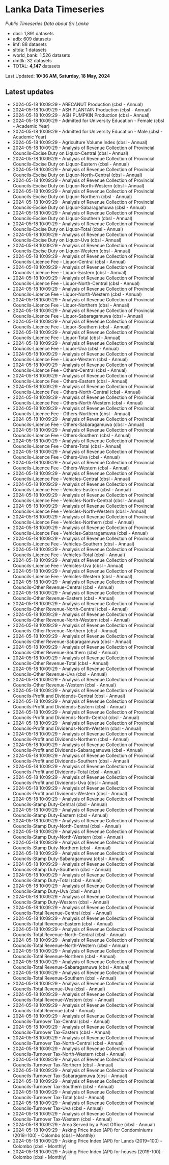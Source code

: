 # Lanka Data Timeseries
*Public Timeseries Data about Sri Lanka*

* cbsl: 1,891 datasets
* adb: 609 datasets
* imf: 88 datasets
* sltda: 1 datasets
* world_bank: 1,526 datasets
* dmtlk: 32 datasets
* TOTAL: **4,147** datasets

Last Updated: **10:36 AM, Saturday, 18 May, 2024**

## Latest updates

* 2024-05-18 10:09:29 - ARECANUT Production (cbsl - Annual)
* 2024-05-18 10:09:29 - ASH PLANTAIN Production (cbsl - Annual)
* 2024-05-18 10:09:29 - ASH PUMPKIN Production (cbsl - Annual)
* 2024-05-18 10:09:29 - Admitted for University Education - Female (cbsl - Academic Year)
* 2024-05-18 10:09:29 - Admitted for University Education - Male (cbsl - Academic Year)
* 2024-05-18 10:09:29 - Agriculture Volume Index (cbsl - Annual)
* 2024-05-18 10:09:29 - Analysis of Revenue Collection of Provincial Councils-Excise Duty on Liquor-Central (cbsl - Annual)
* 2024-05-18 10:09:29 - Analysis of Revenue Collection of Provincial Councils-Excise Duty on Liquor-Eastern (cbsl - Annual)
* 2024-05-18 10:09:29 - Analysis of Revenue Collection of Provincial Councils-Excise Duty on Liquor-North-Central (cbsl - Annual)
* 2024-05-18 10:09:29 - Analysis of Revenue Collection of Provincial Councils-Excise Duty on Liquor-North-Western (cbsl - Annual)
* 2024-05-18 10:09:29 - Analysis of Revenue Collection of Provincial Councils-Excise Duty on Liquor-Northern (cbsl - Annual)
* 2024-05-18 10:09:29 - Analysis of Revenue Collection of Provincial Councils-Excise Duty on Liquor-Sabaragamuwa (cbsl - Annual)
* 2024-05-18 10:09:29 - Analysis of Revenue Collection of Provincial Councils-Excise Duty on Liquor-Southern (cbsl - Annual)
* 2024-05-18 10:09:29 - Analysis of Revenue Collection of Provincial Councils-Excise Duty on Liquor-Total (cbsl - Annual)
* 2024-05-18 10:09:29 - Analysis of Revenue Collection of Provincial Councils-Excise Duty on Liquor-Uva (cbsl - Annual)
* 2024-05-18 10:09:29 - Analysis of Revenue Collection of Provincial Councils-Excise Duty on Liquor-Western (cbsl - Annual)
* 2024-05-18 10:09:29 - Analysis of Revenue Collection of Provincial Councils-Licence Fee - Liquor-Central (cbsl - Annual)
* 2024-05-18 10:09:29 - Analysis of Revenue Collection of Provincial Councils-Licence Fee - Liquor-Eastern (cbsl - Annual)
* 2024-05-18 10:09:29 - Analysis of Revenue Collection of Provincial Councils-Licence Fee - Liquor-North-Central (cbsl - Annual)
* 2024-05-18 10:09:29 - Analysis of Revenue Collection of Provincial Councils-Licence Fee - Liquor-North-Western (cbsl - Annual)
* 2024-05-18 10:09:29 - Analysis of Revenue Collection of Provincial Councils-Licence Fee - Liquor-Northern (cbsl - Annual)
* 2024-05-18 10:09:29 - Analysis of Revenue Collection of Provincial Councils-Licence Fee - Liquor-Sabaragamuwa (cbsl - Annual)
* 2024-05-18 10:09:29 - Analysis of Revenue Collection of Provincial Councils-Licence Fee - Liquor-Southern (cbsl - Annual)
* 2024-05-18 10:09:29 - Analysis of Revenue Collection of Provincial Councils-Licence Fee - Liquor-Total (cbsl - Annual)
* 2024-05-18 10:09:29 - Analysis of Revenue Collection of Provincial Councils-Licence Fee - Liquor-Uva (cbsl - Annual)
* 2024-05-18 10:09:29 - Analysis of Revenue Collection of Provincial Councils-Licence Fee - Liquor-Western (cbsl - Annual)
* 2024-05-18 10:09:29 - Analysis of Revenue Collection of Provincial Councils-Licence Fee - Others-Central (cbsl - Annual)
* 2024-05-18 10:09:29 - Analysis of Revenue Collection of Provincial Councils-Licence Fee - Others-Eastern (cbsl - Annual)
* 2024-05-18 10:09:29 - Analysis of Revenue Collection of Provincial Councils-Licence Fee - Others-North-Central (cbsl - Annual)
* 2024-05-18 10:09:29 - Analysis of Revenue Collection of Provincial Councils-Licence Fee - Others-North-Western (cbsl - Annual)
* 2024-05-18 10:09:29 - Analysis of Revenue Collection of Provincial Councils-Licence Fee - Others-Northern (cbsl - Annual)
* 2024-05-18 10:09:29 - Analysis of Revenue Collection of Provincial Councils-Licence Fee - Others-Sabaragamuwa (cbsl - Annual)
* 2024-05-18 10:09:29 - Analysis of Revenue Collection of Provincial Councils-Licence Fee - Others-Southern (cbsl - Annual)
* 2024-05-18 10:09:29 - Analysis of Revenue Collection of Provincial Councils-Licence Fee - Others-Total (cbsl - Annual)
* 2024-05-18 10:09:29 - Analysis of Revenue Collection of Provincial Councils-Licence Fee - Others-Uva (cbsl - Annual)
* 2024-05-18 10:09:29 - Analysis of Revenue Collection of Provincial Councils-Licence Fee - Others-Western (cbsl - Annual)
* 2024-05-18 10:09:29 - Analysis of Revenue Collection of Provincial Councils-Licence Fee - Vehicles-Central (cbsl - Annual)
* 2024-05-18 10:09:29 - Analysis of Revenue Collection of Provincial Councils-Licence Fee - Vehicles-Eastern (cbsl - Annual)
* 2024-05-18 10:09:29 - Analysis of Revenue Collection of Provincial Councils-Licence Fee - Vehicles-North-Central (cbsl - Annual)
* 2024-05-18 10:09:29 - Analysis of Revenue Collection of Provincial Councils-Licence Fee - Vehicles-North-Western (cbsl - Annual)
* 2024-05-18 10:09:29 - Analysis of Revenue Collection of Provincial Councils-Licence Fee - Vehicles-Northern (cbsl - Annual)
* 2024-05-18 10:09:29 - Analysis of Revenue Collection of Provincial Councils-Licence Fee - Vehicles-Sabaragamuwa (cbsl - Annual)
* 2024-05-18 10:09:29 - Analysis of Revenue Collection of Provincial Councils-Licence Fee - Vehicles-Southern (cbsl - Annual)
* 2024-05-18 10:09:29 - Analysis of Revenue Collection of Provincial Councils-Licence Fee - Vehicles-Total (cbsl - Annual)
* 2024-05-18 10:09:29 - Analysis of Revenue Collection of Provincial Councils-Licence Fee - Vehicles-Uva (cbsl - Annual)
* 2024-05-18 10:09:29 - Analysis of Revenue Collection of Provincial Councils-Licence Fee - Vehicles-Western (cbsl - Annual)
* 2024-05-18 10:09:29 - Analysis of Revenue Collection of Provincial Councils-Other Revenue-Central (cbsl - Annual)
* 2024-05-18 10:09:29 - Analysis of Revenue Collection of Provincial Councils-Other Revenue-Eastern (cbsl - Annual)
* 2024-05-18 10:09:29 - Analysis of Revenue Collection of Provincial Councils-Other Revenue-North-Central (cbsl - Annual)
* 2024-05-18 10:09:29 - Analysis of Revenue Collection of Provincial Councils-Other Revenue-North-Western (cbsl - Annual)
* 2024-05-18 10:09:29 - Analysis of Revenue Collection of Provincial Councils-Other Revenue-Northern (cbsl - Annual)
* 2024-05-18 10:09:29 - Analysis of Revenue Collection of Provincial Councils-Other Revenue-Sabaragamuwa (cbsl - Annual)
* 2024-05-18 10:09:29 - Analysis of Revenue Collection of Provincial Councils-Other Revenue-Southern (cbsl - Annual)
* 2024-05-18 10:09:29 - Analysis of Revenue Collection of Provincial Councils-Other Revenue-Total (cbsl - Annual)
* 2024-05-18 10:09:29 - Analysis of Revenue Collection of Provincial Councils-Other Revenue-Uva (cbsl - Annual)
* 2024-05-18 10:09:29 - Analysis of Revenue Collection of Provincial Councils-Other Revenue-Western (cbsl - Annual)
* 2024-05-18 10:09:29 - Analysis of Revenue Collection of Provincial Councils-Profit and Dividends-Central (cbsl - Annual)
* 2024-05-18 10:09:29 - Analysis of Revenue Collection of Provincial Councils-Profit and Dividends-Eastern (cbsl - Annual)
* 2024-05-18 10:09:29 - Analysis of Revenue Collection of Provincial Councils-Profit and Dividends-North-Central (cbsl - Annual)
* 2024-05-18 10:09:29 - Analysis of Revenue Collection of Provincial Councils-Profit and Dividends-North-Western (cbsl - Annual)
* 2024-05-18 10:09:29 - Analysis of Revenue Collection of Provincial Councils-Profit and Dividends-Northern (cbsl - Annual)
* 2024-05-18 10:09:29 - Analysis of Revenue Collection of Provincial Councils-Profit and Dividends-Sabaragamuwa (cbsl - Annual)
* 2024-05-18 10:09:29 - Analysis of Revenue Collection of Provincial Councils-Profit and Dividends-Southern (cbsl - Annual)
* 2024-05-18 10:09:29 - Analysis of Revenue Collection of Provincial Councils-Profit and Dividends-Total (cbsl - Annual)
* 2024-05-18 10:09:29 - Analysis of Revenue Collection of Provincial Councils-Profit and Dividends-Uva (cbsl - Annual)
* 2024-05-18 10:09:29 - Analysis of Revenue Collection of Provincial Councils-Profit and Dividends-Western (cbsl - Annual)
* 2024-05-18 10:09:29 - Analysis of Revenue Collection of Provincial Councils-Stamp Duty-Central (cbsl - Annual)
* 2024-05-18 10:09:29 - Analysis of Revenue Collection of Provincial Councils-Stamp Duty-Eastern (cbsl - Annual)
* 2024-05-18 10:09:29 - Analysis of Revenue Collection of Provincial Councils-Stamp Duty-North-Central (cbsl - Annual)
* 2024-05-18 10:09:29 - Analysis of Revenue Collection of Provincial Councils-Stamp Duty-North-Western (cbsl - Annual)
* 2024-05-18 10:09:29 - Analysis of Revenue Collection of Provincial Councils-Stamp Duty-Northern (cbsl - Annual)
* 2024-05-18 10:09:29 - Analysis of Revenue Collection of Provincial Councils-Stamp Duty-Sabaragamuwa (cbsl - Annual)
* 2024-05-18 10:09:29 - Analysis of Revenue Collection of Provincial Councils-Stamp Duty-Southern (cbsl - Annual)
* 2024-05-18 10:09:29 - Analysis of Revenue Collection of Provincial Councils-Stamp Duty-Total (cbsl - Annual)
* 2024-05-18 10:09:29 - Analysis of Revenue Collection of Provincial Councils-Stamp Duty-Uva (cbsl - Annual)
* 2024-05-18 10:09:29 - Analysis of Revenue Collection of Provincial Councils-Stamp Duty-Western (cbsl - Annual)
* 2024-05-18 10:09:29 - Analysis of Revenue Collection of Provincial Councils-Total Revenue-Central (cbsl - Annual)
* 2024-05-18 10:09:29 - Analysis of Revenue Collection of Provincial Councils-Total Revenue-Eastern (cbsl - Annual)
* 2024-05-18 10:09:29 - Analysis of Revenue Collection of Provincial Councils-Total Revenue-North-Central (cbsl - Annual)
* 2024-05-18 10:09:29 - Analysis of Revenue Collection of Provincial Councils-Total Revenue-North-Western (cbsl - Annual)
* 2024-05-18 10:09:29 - Analysis of Revenue Collection of Provincial Councils-Total Revenue-Northern (cbsl - Annual)
* 2024-05-18 10:09:29 - Analysis of Revenue Collection of Provincial Councils-Total Revenue-Sabaragamuwa (cbsl - Annual)
* 2024-05-18 10:09:29 - Analysis of Revenue Collection of Provincial Councils-Total Revenue-Southern (cbsl - Annual)
* 2024-05-18 10:09:29 - Analysis of Revenue Collection of Provincial Councils-Total Revenue-Uva (cbsl - Annual)
* 2024-05-18 10:09:29 - Analysis of Revenue Collection of Provincial Councils-Total Revenue-Western (cbsl - Annual)
* 2024-05-18 10:09:29 - Analysis of Revenue Collection of Provincial Councils-Total Revenue (cbsl - Annual)
* 2024-05-18 10:09:29 - Analysis of Revenue Collection of Provincial Councils-Turnover Tax-Central (cbsl - Annual)
* 2024-05-18 10:09:29 - Analysis of Revenue Collection of Provincial Councils-Turnover Tax-Eastern (cbsl - Annual)
* 2024-05-18 10:09:29 - Analysis of Revenue Collection of Provincial Councils-Turnover Tax-North-Central (cbsl - Annual)
* 2024-05-18 10:09:29 - Analysis of Revenue Collection of Provincial Councils-Turnover Tax-North-Western (cbsl - Annual)
* 2024-05-18 10:09:29 - Analysis of Revenue Collection of Provincial Councils-Turnover Tax-Northern (cbsl - Annual)
* 2024-05-18 10:09:29 - Analysis of Revenue Collection of Provincial Councils-Turnover Tax-Sabaragamuwa (cbsl - Annual)
* 2024-05-18 10:09:29 - Analysis of Revenue Collection of Provincial Councils-Turnover Tax-Southern (cbsl - Annual)
* 2024-05-18 10:09:29 - Analysis of Revenue Collection of Provincial Councils-Turnover Tax-Total (cbsl - Annual)
* 2024-05-18 10:09:29 - Analysis of Revenue Collection of Provincial Councils-Turnover Tax-Uva (cbsl - Annual)
* 2024-05-18 10:09:29 - Analysis of Revenue Collection of Provincial Councils-Turnover Tax-Western (cbsl - Annual)
* 2024-05-18 10:09:29 - Area Served by a Post Office (cbsl - Annual)
* 2024-05-18 10:09:29 - Asking Price Index (API) for Condominiums (2019=100) - Colombo (cbsl - Monthly)
* 2024-05-18 10:09:29 - Asking Price Index (API) for Lands (2019=100) - Colombo (cbsl - Monthly)
* 2024-05-18 10:09:29 - Asking Price Index (API) for houses (2019-100) - Colombo (cbsl - Monthly)